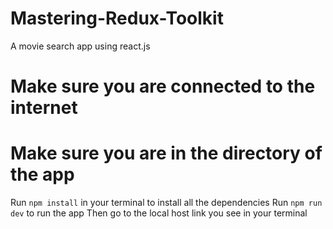# Mastering-Redux-Toolkit
A movie search app using react.js

# Make sure you are connected to the internet
# Make sure you are in the directory of the app
Run `npm install` in your terminal to install all the dependencies
Run `npm run dev` to run the app
Then go to the local host link you see in your terminal

